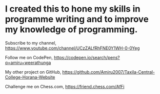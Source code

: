 # I created this to hone my skills in programme writing and to improve my knowledge of programming.

Subscribe to my channel,
https://www.youtube.com/channel/UCzZALfRhFNE0Y1WH-0-0Yeg

Follow me on CodePen,
https://codepen.io/search/pens?q=amiru+weerathunga

My other project on GitHub,
https://github.com/Amiru2007/Taxila-Central-College-Horana-Website

Challenge me on Chess.com,
https://friend.chess.com/AfFi
